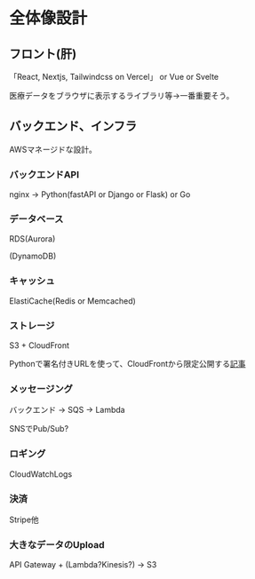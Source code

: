 # 全体像設計

## フロント(肝)
「React, Nextjs, Tailwindcss on Vercel」 or Vue or Svelte

医療データをブラウザに表示するライブラリ等→一番重要そう。

## バックエンド、インフラ
AWSマネージドな設計。
### バックエンドAPI
nginx → Python(fastAPI or Django or Flask) or Go

### データベース
RDS(Aurora)

(DynamoDB)

### キャッシュ
ElastiCache(Redis or Memcached)

### ストレージ
S3 + CloudFront

Pythonで署名付きURLを使って、CloudFrontから限定公開する[記事](https://dev.classmethod.jp/articles/cloudfront-signed-url-and-cookie-using-python/)

### メッセージング
バックエンド → SQS → Lambda

SNSでPub/Sub?

### ロギング
CloudWatchLogs

### 決済
Stripe他

### 大きなデータのUpload
API Gateway + (Lambda?Kinesis?) → S3
